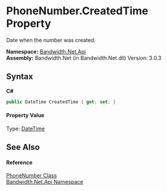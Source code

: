 ﻿# PhoneNumber.CreatedTime Property 
 

Date when the number was created.

**Namespace:**&nbsp;<a href ="N_Bandwidth_Net_Api.md">Bandwidth.Net.Api</a><br />**Assembly:**&nbsp;Bandwidth.Net (in Bandwidth.Net.dll) Version: 3.0.3

## Syntax

**C#**<br />
``` C#
public DateTime CreatedTime { get; set; }
```


#### Property Value
Type: <a href="http://msdn2.microsoft.com/en-us/library/03ybds8y" target="_blank">DateTime</a>

## See Also


#### Reference
<a href ="T_Bandwidth_Net_Api_PhoneNumber.md">PhoneNumber Class</a><br /><a href ="N_Bandwidth_Net_Api.md">Bandwidth.Net.Api Namespace</a><br />